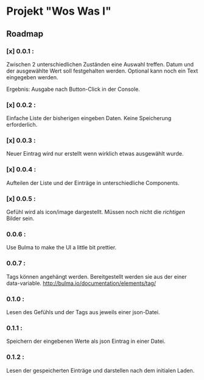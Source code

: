 # Projekt "Wos Was I"

## Roadmap

### [x] 0.0.1 :
Zwischen 2 unterschiedlichen Zuständen eine Auswahl treffen.
Datum und der ausgewählte Wert soll festgehalten werden.
Optional kann noch ein Text eingegeben werden.

Ergebnis: Ausgabe nach Button-Click in der Console.

### [x] 0.0.2 :
Einfache Liste der bisherigen eingeben Daten. Keine Speicherung erforderlich.

### [x] 0.0.3 : 
Neuer Eintrag wird nur erstellt wenn wirklich etwas ausgewählt wurde.

### [x] 0.0.4 : 
Aufteilen der Liste und der Einträge in unterschiedliche Components.

### [x] 0.0.5 :
Gefühl wird als icon/image dargestellt. Müssen noch nicht die *richtigen* Bilder sein.

### 0.0.6 : 
Use Bulma to make the UI a little bit prettier.

### 0.0.7 :
Tags können angehängt werden. Bereitgestellt werden sie aus der einer data-variable.
http://bulma.io/documentation/elements/tag/ 

### 0.1.0 :
Lesen des Gefühls und der Tags aus jeweils einer json-Datei.

### 0.1.1 :
Speichern der eingebenen Werte als json Eintrag in einer Datei.

### 0.1.2 : 
Lesen der gespeicherten Einträge und darstellen nach dem initialen Laden.